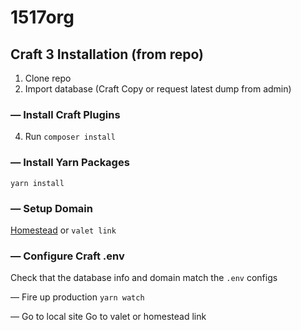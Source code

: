 # 1517org

## Craft 3 Installation (from repo)

1. Clone repo
2. Import database (Craft Copy or request latest dump from admin)

### — Install Craft Plugins

4. Run `composer install`

### — Install Yarn Packages

`yarn install`

### — Setup Domain

[Homestead](https://paper.dropbox.com/doc/LB-Alt-Mac-Setup--AaFmhRF1NKkDHizvAqCDlyI8Ag-ThXty4nvxbMBrBRANUJFk#:uid=024888341630711134897631&h2=Daily-Commands) or `valet link`

### — Configure Craft .env

Check that the database info and domain match the `.env` configs

— Fire up production
`yarn watch`

— Go to local site
Go to valet or homestead link
